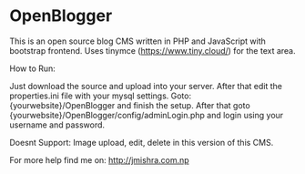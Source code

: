 # OpenBlogger
 This is an open source blog CMS written in PHP and JavaScript with bootstrap frontend.
 Uses tinymce (https://www.tiny.cloud/) for the text area.
 
 How to Run:
 
 Just download the source and upload into your server. After that edit the properties.ini file with your mysql settings.
 Goto: {yourwebsite}/OpenBlogger and finish the setup.
 After that goto {yourwebsite}/OpenBlogger/config/adminLogin.php and login using your username and password.
 
Doesnt Support: Image upload, edit, delete in this version of this CMS.

For more help find me on: http://jmishra.com.np
